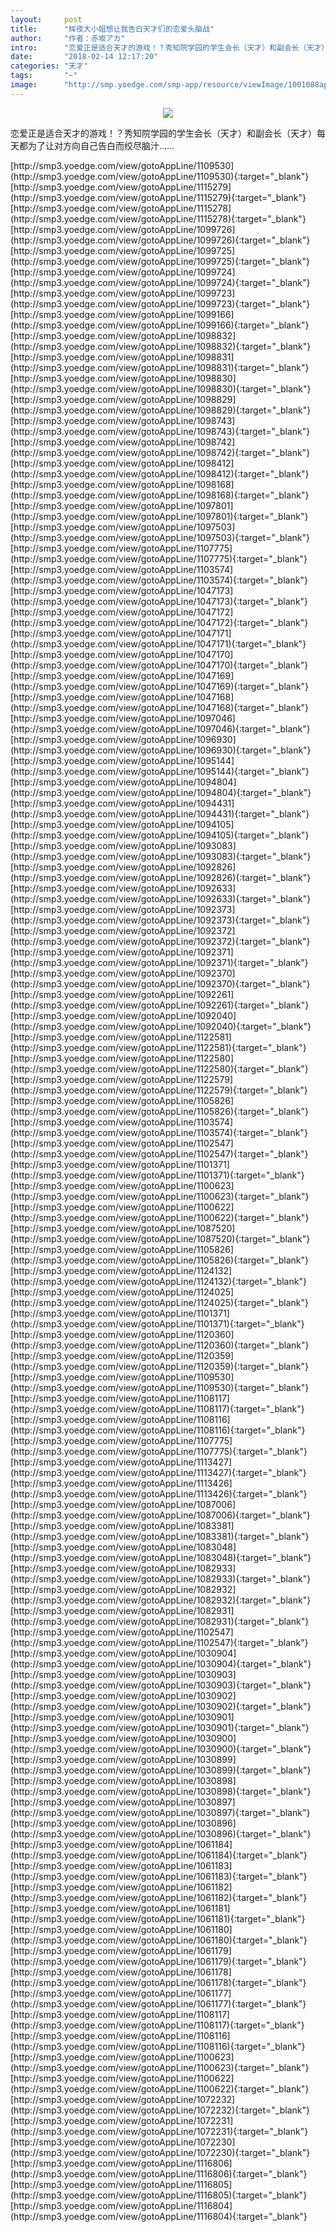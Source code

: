 ```yaml
---
layout:     post
title:      "辉夜大小姐想让我告白天才们的恋爱头脑战"
author:     "作者：赤坂アカ"
intro:      "恋爱正是适合天才的游戏！？秀知院学园的学生会长（天才）和副会长（天才）每天都为了让对方向自己告白而绞尽脑汁……"
date:       "2018-02-14 12:17:20"
categories: "天才"
tags:       "~"
image:      "http://smp.yoedge.com/smp-app/resource/viewImage/1001088appline.png"
---
```

<div style="text-align: center">
<p><img src="http://smp.yoedge.com/smp-app/resource/viewImage/1001088appline.png"/></p>
</div>
<p class="post-meta">
<span>恋爱正是适合天才的游戏！？秀知院学园的学生会长（天才）和副会长（天才）每天都为了让对方向自己告白而绞尽脑汁……</span>
</p>
[http://smp3.yoedge.com/view/gotoAppLine/1109530](http://smp3.yoedge.com/view/gotoAppLine/1109530){:target="_blank"}
[http://smp3.yoedge.com/view/gotoAppLine/1115279](http://smp3.yoedge.com/view/gotoAppLine/1115279){:target="_blank"}
[http://smp3.yoedge.com/view/gotoAppLine/1115278](http://smp3.yoedge.com/view/gotoAppLine/1115278){:target="_blank"}
[http://smp3.yoedge.com/view/gotoAppLine/1099726](http://smp3.yoedge.com/view/gotoAppLine/1099726){:target="_blank"}
[http://smp3.yoedge.com/view/gotoAppLine/1099725](http://smp3.yoedge.com/view/gotoAppLine/1099725){:target="_blank"}
[http://smp3.yoedge.com/view/gotoAppLine/1099724](http://smp3.yoedge.com/view/gotoAppLine/1099724){:target="_blank"}
[http://smp3.yoedge.com/view/gotoAppLine/1099723](http://smp3.yoedge.com/view/gotoAppLine/1099723){:target="_blank"}
[http://smp3.yoedge.com/view/gotoAppLine/1099166](http://smp3.yoedge.com/view/gotoAppLine/1099166){:target="_blank"}
[http://smp3.yoedge.com/view/gotoAppLine/1098832](http://smp3.yoedge.com/view/gotoAppLine/1098832){:target="_blank"}
[http://smp3.yoedge.com/view/gotoAppLine/1098831](http://smp3.yoedge.com/view/gotoAppLine/1098831){:target="_blank"}
[http://smp3.yoedge.com/view/gotoAppLine/1098830](http://smp3.yoedge.com/view/gotoAppLine/1098830){:target="_blank"}
[http://smp3.yoedge.com/view/gotoAppLine/1098829](http://smp3.yoedge.com/view/gotoAppLine/1098829){:target="_blank"}
[http://smp3.yoedge.com/view/gotoAppLine/1098743](http://smp3.yoedge.com/view/gotoAppLine/1098743){:target="_blank"}
[http://smp3.yoedge.com/view/gotoAppLine/1098742](http://smp3.yoedge.com/view/gotoAppLine/1098742){:target="_blank"}
[http://smp3.yoedge.com/view/gotoAppLine/1098412](http://smp3.yoedge.com/view/gotoAppLine/1098412){:target="_blank"}
[http://smp3.yoedge.com/view/gotoAppLine/1098168](http://smp3.yoedge.com/view/gotoAppLine/1098168){:target="_blank"}
[http://smp3.yoedge.com/view/gotoAppLine/1097801](http://smp3.yoedge.com/view/gotoAppLine/1097801){:target="_blank"}
[http://smp3.yoedge.com/view/gotoAppLine/1097503](http://smp3.yoedge.com/view/gotoAppLine/1097503){:target="_blank"}
[http://smp3.yoedge.com/view/gotoAppLine/1107775](http://smp3.yoedge.com/view/gotoAppLine/1107775){:target="_blank"}
[http://smp3.yoedge.com/view/gotoAppLine/1103574](http://smp3.yoedge.com/view/gotoAppLine/1103574){:target="_blank"}
[http://smp3.yoedge.com/view/gotoAppLine/1047173](http://smp3.yoedge.com/view/gotoAppLine/1047173){:target="_blank"}
[http://smp3.yoedge.com/view/gotoAppLine/1047172](http://smp3.yoedge.com/view/gotoAppLine/1047172){:target="_blank"}
[http://smp3.yoedge.com/view/gotoAppLine/1047171](http://smp3.yoedge.com/view/gotoAppLine/1047171){:target="_blank"}
[http://smp3.yoedge.com/view/gotoAppLine/1047170](http://smp3.yoedge.com/view/gotoAppLine/1047170){:target="_blank"}
[http://smp3.yoedge.com/view/gotoAppLine/1047169](http://smp3.yoedge.com/view/gotoAppLine/1047169){:target="_blank"}
[http://smp3.yoedge.com/view/gotoAppLine/1047168](http://smp3.yoedge.com/view/gotoAppLine/1047168){:target="_blank"}
[http://smp3.yoedge.com/view/gotoAppLine/1097046](http://smp3.yoedge.com/view/gotoAppLine/1097046){:target="_blank"}
[http://smp3.yoedge.com/view/gotoAppLine/1096930](http://smp3.yoedge.com/view/gotoAppLine/1096930){:target="_blank"}
[http://smp3.yoedge.com/view/gotoAppLine/1095144](http://smp3.yoedge.com/view/gotoAppLine/1095144){:target="_blank"}
[http://smp3.yoedge.com/view/gotoAppLine/1094804](http://smp3.yoedge.com/view/gotoAppLine/1094804){:target="_blank"}
[http://smp3.yoedge.com/view/gotoAppLine/1094431](http://smp3.yoedge.com/view/gotoAppLine/1094431){:target="_blank"}
[http://smp3.yoedge.com/view/gotoAppLine/1094105](http://smp3.yoedge.com/view/gotoAppLine/1094105){:target="_blank"}
[http://smp3.yoedge.com/view/gotoAppLine/1093083](http://smp3.yoedge.com/view/gotoAppLine/1093083){:target="_blank"}
[http://smp3.yoedge.com/view/gotoAppLine/1092826](http://smp3.yoedge.com/view/gotoAppLine/1092826){:target="_blank"}
[http://smp3.yoedge.com/view/gotoAppLine/1092633](http://smp3.yoedge.com/view/gotoAppLine/1092633){:target="_blank"}
[http://smp3.yoedge.com/view/gotoAppLine/1092373](http://smp3.yoedge.com/view/gotoAppLine/1092373){:target="_blank"}
[http://smp3.yoedge.com/view/gotoAppLine/1092372](http://smp3.yoedge.com/view/gotoAppLine/1092372){:target="_blank"}
[http://smp3.yoedge.com/view/gotoAppLine/1092371](http://smp3.yoedge.com/view/gotoAppLine/1092371){:target="_blank"}
[http://smp3.yoedge.com/view/gotoAppLine/1092370](http://smp3.yoedge.com/view/gotoAppLine/1092370){:target="_blank"}
[http://smp3.yoedge.com/view/gotoAppLine/1092261](http://smp3.yoedge.com/view/gotoAppLine/1092261){:target="_blank"}
[http://smp3.yoedge.com/view/gotoAppLine/1092040](http://smp3.yoedge.com/view/gotoAppLine/1092040){:target="_blank"}
[http://smp3.yoedge.com/view/gotoAppLine/1122581](http://smp3.yoedge.com/view/gotoAppLine/1122581){:target="_blank"}
[http://smp3.yoedge.com/view/gotoAppLine/1122580](http://smp3.yoedge.com/view/gotoAppLine/1122580){:target="_blank"}
[http://smp3.yoedge.com/view/gotoAppLine/1122579](http://smp3.yoedge.com/view/gotoAppLine/1122579){:target="_blank"}
[http://smp3.yoedge.com/view/gotoAppLine/1105826](http://smp3.yoedge.com/view/gotoAppLine/1105826){:target="_blank"}
[http://smp3.yoedge.com/view/gotoAppLine/1103574](http://smp3.yoedge.com/view/gotoAppLine/1103574){:target="_blank"}
[http://smp3.yoedge.com/view/gotoAppLine/1102547](http://smp3.yoedge.com/view/gotoAppLine/1102547){:target="_blank"}
[http://smp3.yoedge.com/view/gotoAppLine/1101371](http://smp3.yoedge.com/view/gotoAppLine/1101371){:target="_blank"}
[http://smp3.yoedge.com/view/gotoAppLine/1100623](http://smp3.yoedge.com/view/gotoAppLine/1100623){:target="_blank"}
[http://smp3.yoedge.com/view/gotoAppLine/1100622](http://smp3.yoedge.com/view/gotoAppLine/1100622){:target="_blank"}
[http://smp3.yoedge.com/view/gotoAppLine/1087520](http://smp3.yoedge.com/view/gotoAppLine/1087520){:target="_blank"}
[http://smp3.yoedge.com/view/gotoAppLine/1105826](http://smp3.yoedge.com/view/gotoAppLine/1105826){:target="_blank"}
[http://smp3.yoedge.com/view/gotoAppLine/1124132](http://smp3.yoedge.com/view/gotoAppLine/1124132){:target="_blank"}
[http://smp3.yoedge.com/view/gotoAppLine/1124025](http://smp3.yoedge.com/view/gotoAppLine/1124025){:target="_blank"}
[http://smp3.yoedge.com/view/gotoAppLine/1101371](http://smp3.yoedge.com/view/gotoAppLine/1101371){:target="_blank"}
[http://smp3.yoedge.com/view/gotoAppLine/1120360](http://smp3.yoedge.com/view/gotoAppLine/1120360){:target="_blank"}
[http://smp3.yoedge.com/view/gotoAppLine/1120359](http://smp3.yoedge.com/view/gotoAppLine/1120359){:target="_blank"}
[http://smp3.yoedge.com/view/gotoAppLine/1109530](http://smp3.yoedge.com/view/gotoAppLine/1109530){:target="_blank"}
[http://smp3.yoedge.com/view/gotoAppLine/1108117](http://smp3.yoedge.com/view/gotoAppLine/1108117){:target="_blank"}
[http://smp3.yoedge.com/view/gotoAppLine/1108116](http://smp3.yoedge.com/view/gotoAppLine/1108116){:target="_blank"}
[http://smp3.yoedge.com/view/gotoAppLine/1107775](http://smp3.yoedge.com/view/gotoAppLine/1107775){:target="_blank"}
[http://smp3.yoedge.com/view/gotoAppLine/1113427](http://smp3.yoedge.com/view/gotoAppLine/1113427){:target="_blank"}
[http://smp3.yoedge.com/view/gotoAppLine/1113426](http://smp3.yoedge.com/view/gotoAppLine/1113426){:target="_blank"}
[http://smp3.yoedge.com/view/gotoAppLine/1087006](http://smp3.yoedge.com/view/gotoAppLine/1087006){:target="_blank"}
[http://smp3.yoedge.com/view/gotoAppLine/1083381](http://smp3.yoedge.com/view/gotoAppLine/1083381){:target="_blank"}
[http://smp3.yoedge.com/view/gotoAppLine/1083048](http://smp3.yoedge.com/view/gotoAppLine/1083048){:target="_blank"}
[http://smp3.yoedge.com/view/gotoAppLine/1082933](http://smp3.yoedge.com/view/gotoAppLine/1082933){:target="_blank"}
[http://smp3.yoedge.com/view/gotoAppLine/1082932](http://smp3.yoedge.com/view/gotoAppLine/1082932){:target="_blank"}
[http://smp3.yoedge.com/view/gotoAppLine/1082931](http://smp3.yoedge.com/view/gotoAppLine/1082931){:target="_blank"}
[http://smp3.yoedge.com/view/gotoAppLine/1102547](http://smp3.yoedge.com/view/gotoAppLine/1102547){:target="_blank"}
[http://smp3.yoedge.com/view/gotoAppLine/1030904](http://smp3.yoedge.com/view/gotoAppLine/1030904){:target="_blank"}
[http://smp3.yoedge.com/view/gotoAppLine/1030903](http://smp3.yoedge.com/view/gotoAppLine/1030903){:target="_blank"}
[http://smp3.yoedge.com/view/gotoAppLine/1030902](http://smp3.yoedge.com/view/gotoAppLine/1030902){:target="_blank"}
[http://smp3.yoedge.com/view/gotoAppLine/1030901](http://smp3.yoedge.com/view/gotoAppLine/1030901){:target="_blank"}
[http://smp3.yoedge.com/view/gotoAppLine/1030900](http://smp3.yoedge.com/view/gotoAppLine/1030900){:target="_blank"}
[http://smp3.yoedge.com/view/gotoAppLine/1030899](http://smp3.yoedge.com/view/gotoAppLine/1030899){:target="_blank"}
[http://smp3.yoedge.com/view/gotoAppLine/1030898](http://smp3.yoedge.com/view/gotoAppLine/1030898){:target="_blank"}
[http://smp3.yoedge.com/view/gotoAppLine/1030897](http://smp3.yoedge.com/view/gotoAppLine/1030897){:target="_blank"}
[http://smp3.yoedge.com/view/gotoAppLine/1030896](http://smp3.yoedge.com/view/gotoAppLine/1030896){:target="_blank"}
[http://smp3.yoedge.com/view/gotoAppLine/1061184](http://smp3.yoedge.com/view/gotoAppLine/1061184){:target="_blank"}
[http://smp3.yoedge.com/view/gotoAppLine/1061183](http://smp3.yoedge.com/view/gotoAppLine/1061183){:target="_blank"}
[http://smp3.yoedge.com/view/gotoAppLine/1061182](http://smp3.yoedge.com/view/gotoAppLine/1061182){:target="_blank"}
[http://smp3.yoedge.com/view/gotoAppLine/1061181](http://smp3.yoedge.com/view/gotoAppLine/1061181){:target="_blank"}
[http://smp3.yoedge.com/view/gotoAppLine/1061180](http://smp3.yoedge.com/view/gotoAppLine/1061180){:target="_blank"}
[http://smp3.yoedge.com/view/gotoAppLine/1061179](http://smp3.yoedge.com/view/gotoAppLine/1061179){:target="_blank"}
[http://smp3.yoedge.com/view/gotoAppLine/1061178](http://smp3.yoedge.com/view/gotoAppLine/1061178){:target="_blank"}
[http://smp3.yoedge.com/view/gotoAppLine/1061177](http://smp3.yoedge.com/view/gotoAppLine/1061177){:target="_blank"}
[http://smp3.yoedge.com/view/gotoAppLine/1108117](http://smp3.yoedge.com/view/gotoAppLine/1108117){:target="_blank"}
[http://smp3.yoedge.com/view/gotoAppLine/1108116](http://smp3.yoedge.com/view/gotoAppLine/1108116){:target="_blank"}
[http://smp3.yoedge.com/view/gotoAppLine/1100623](http://smp3.yoedge.com/view/gotoAppLine/1100623){:target="_blank"}
[http://smp3.yoedge.com/view/gotoAppLine/1100622](http://smp3.yoedge.com/view/gotoAppLine/1100622){:target="_blank"}
[http://smp3.yoedge.com/view/gotoAppLine/1072232](http://smp3.yoedge.com/view/gotoAppLine/1072232){:target="_blank"}
[http://smp3.yoedge.com/view/gotoAppLine/1072231](http://smp3.yoedge.com/view/gotoAppLine/1072231){:target="_blank"}
[http://smp3.yoedge.com/view/gotoAppLine/1072230](http://smp3.yoedge.com/view/gotoAppLine/1072230){:target="_blank"}
[http://smp3.yoedge.com/view/gotoAppLine/1116806](http://smp3.yoedge.com/view/gotoAppLine/1116806){:target="_blank"}
[http://smp3.yoedge.com/view/gotoAppLine/1116805](http://smp3.yoedge.com/view/gotoAppLine/1116805){:target="_blank"}
[http://smp3.yoedge.com/view/gotoAppLine/1116804](http://smp3.yoedge.com/view/gotoAppLine/1116804){:target="_blank"}


